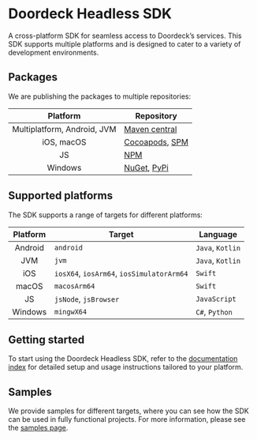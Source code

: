 # Doordeck Headless SDK
A cross-platform SDK for seamless access to Doordeck’s services. This SDK supports multiple platforms and is designed to cater to a variety of development environments.

## Packages
We are publishing the packages to multiple repositories:

|          Platform           | Repository                                                                                                             |
|:---------------------------:|------------------------------------------------------------------------------------------------------------------------|
| Multiplatform, Android, JVM | [Maven central](https://central.sonatype.com/namespace/com.doordeck.headless.sdk)                                      |
|         iOS, macOS          | [Cocoapods](https://cocoapods.org/pods/DoordeckSDK), [SPM](https://github.com/doordeck/doordeck-headless-sdk-spm)      |
|             JS              | [NPM](https://www.npmjs.com/package/@doordeck/doordeck-headless-sdk)                                                   |
|           Windows           | [NuGet](https://www.nuget.org/packages/Doordeck.Headless.Sdk), [PyPi](https://pypi.org/project/doordeck-headless-sdk/) |

## Supported platforms
The SDK supports a range of targets for different platforms:

| Platform | Target                                    | Language          |
|:--------:|-------------------------------------------|-------------------|
| Android  | `android`                                 | `Java`, `Kotlin`  |
|   JVM    | `jvm`                                     | `Java`, `Kotlin`  |
|   iOS    | `iosX64`, `iosArm64`, `iosSimulatorArm64` | `Swift`           |
|  macOS   | `macosArm64`                              | `Swift`           |
|    JS    | `jsNode`, `jsBrowser`                     | `JavaScript`      |
| Windows  | `mingwX64`                                | `C#`, `Python`    |

## Getting started
To start using the Doordeck Headless SDK, refer to the [documentation index](https://developer.doordeck.com/docs/) for detailed setup and usage instructions tailored to your platform.

## Samples
We provide samples for different targets, where you can see how the SDK can be used in fully functional projects. For more information, please see the [samples page](https://developer.doordeck.com/docs/kotlin-multiplatform-sdk/samples).